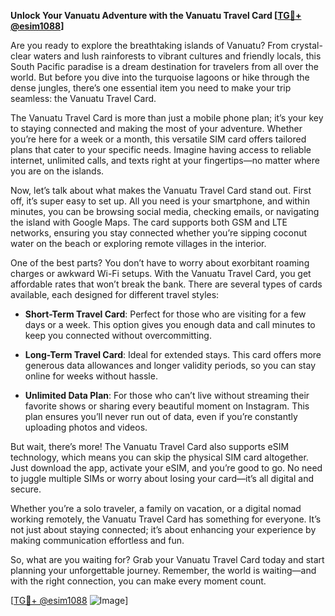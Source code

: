 **Unlock Your Vanuatu Adventure with the Vanuatu Travel Card [[TG💪+ @esim1088](https://t.me/s/esim1088)]**

Are you ready to explore the breathtaking islands of Vanuatu? From crystal-clear waters and lush rainforests to vibrant cultures and friendly locals, this South Pacific paradise is a dream destination for travelers from all over the world. But before you dive into the turquoise lagoons or hike through the dense jungles, there’s one essential item you need to make your trip seamless: the Vanuatu Travel Card.

The Vanuatu Travel Card is more than just a mobile phone plan; it’s your key to staying connected and making the most of your adventure. Whether you’re here for a week or a month, this versatile SIM card offers tailored plans that cater to your specific needs. Imagine having access to reliable internet, unlimited calls, and texts right at your fingertips—no matter where you are on the islands.

Now, let’s talk about what makes the Vanuatu Travel Card stand out. First off, it’s super easy to set up. All you need is your smartphone, and within minutes, you can be browsing social media, checking emails, or navigating the island with Google Maps. The card supports both GSM and LTE networks, ensuring you stay connected whether you’re sipping coconut water on the beach or exploring remote villages in the interior.

One of the best parts? You don’t have to worry about exorbitant roaming charges or awkward Wi-Fi setups. With the Vanuatu Travel Card, you get affordable rates that won’t break the bank. There are several types of cards available, each designed for different travel styles:

- **Short-Term Travel Card**: Perfect for those who are visiting for a few days or a week. This option gives you enough data and call minutes to keep you connected without overcommitting.
  
- **Long-Term Travel Card**: Ideal for extended stays. This card offers more generous data allowances and longer validity periods, so you can stay online for weeks without hassle.

- **Unlimited Data Plan**: For those who can’t live without streaming their favorite shows or sharing every beautiful moment on Instagram. This plan ensures you’ll never run out of data, even if you’re constantly uploading photos and videos.

But wait, there’s more! The Vanuatu Travel Card also supports eSIM technology, which means you can skip the physical SIM card altogether. Just download the app, activate your eSIM, and you’re good to go. No need to juggle multiple SIMs or worry about losing your card—it’s all digital and secure.

Whether you’re a solo traveler, a family on vacation, or a digital nomad working remotely, the Vanuatu Travel Card has something for everyone. It’s not just about staying connected; it’s about enhancing your experience by making communication effortless and fun.

So, what are you waiting for? Grab your Vanuatu Travel Card today and start planning your unforgettable journey. Remember, the world is waiting—and with the right connection, you can make every moment count.

[[TG💪+ @esim1088](https://t.me/s/esim1088) ![Image](https://i.postimg.cc/Y0z9fWf4/image.png)]